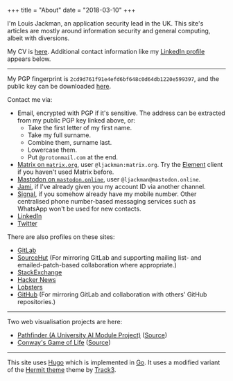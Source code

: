 +++
title = "About"
date = "2018-03-10"
+++

I'm Louis Jackman, an application security lead in the UK. This site's articles
are mostly around information security and general computing, albeit with
diversions.

My CV is [here](/louis-jackman-cv.pdf). Additional contact information
like my [LinkedIn profile](https://uk.linkedin.com/in/louis-jackman) appears
below.

---

My PGP fingerprint is `2cd9d761f91e4efd6bf648c0d64db1220e599397`, and the
public key can be downloaded [here](/louis-jackman-public-pgp-key.asc).

Contact me via:

* Email, encrypted with PGP if it's sensitive. The address can be extracted from
  my public PGP key linked above, or:
  * Take the first letter of my first name.
  * Take my full surname.
  * Combine them, surname last.
  * Lowercase them.
  * Put `@protonmail.com` at the end.
* [Matrix on `matrix.org`](https://app.element.io/#/welcome), user
  `@ljackman:matrix.org`. Try the [Element](https://element.io/) client if you
  haven't used Matrix before.
* [Mastodon on `mastodon.online`](https://mastodon.online/@ljackman), user
  `@ljackman@mastodon.online`.
* [Jami](https://jami.net/), if I've already given you my account ID via another
  channel.
* [Signal](https://www.signal.org/), if you somehow already have my mobile
  number. Other centralised phone number-based messaging services such as
  WhatsApp won't be used for new contacts.
* [LinkedIn](https://uk.linkedin.com/in/louis-jackman)
* [Twitter](https://twitter.com/ljackman9)

There are also profiles on these sites:

* [GitLab](https://gitlab.com/louis.jackman)
* [SourceHut](https://sr.ht/~louisjackman/) (For mirroring GitLab and supporting
  mailing list- and emailed-patch-based collaboration where appropriate.)
* [StackExchange](https://stackoverflow.com/users/1816025/ljackman)
* [Hacker News](https://news.ycombinator.com/user?id=ljackman)
* [Lobsters](https://lobste.rs/u/ljackmanf)
* [GitHub](https://github.com/LouisJackman) (For mirroring GitLab and
  collaboration with others' GitHub repositories.)

---

Two web visualisation projects are here:

* [Pathfinder (A University AI Module
  Project)](/projects/ai-pathfinding-project/index.html)
  ([Source](https://gitlab.com/louis.jackman/ai-pathfinding-project/blob/master/main.ts))
* [Conway's Game of Life](/projects/conways-game-of-life/index.html)
  ([Source](https://gitlab.com/louis.jackman/conways-game-of-life/blob/master/main.ts))

---

This site uses [Hugo](https://gohugo.io/) which is implemented in
[Go](https://golang.org/). It uses a modified variant of the [Hermit
theme](https://github.com/Track3/hermit) theme by
[Track3](https://github.com/Track3).

